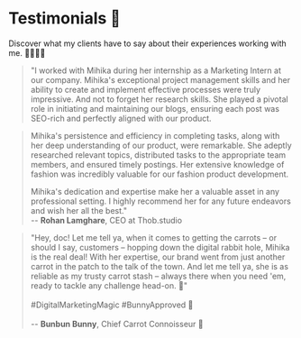 # Testimonials 🙌

Discover what my clients have to say about their experiences working with me. 💁🏻‍♀️✨

> "I worked with Mihika during her internship as a Marketing Intern at our company. Mihika's exceptional project management skills and her ability to create and implement effective processes were truly impressive. And not to forget her research skills. She played a pivotal role in initiating and maintaining our blogs, ensuring each post was SEO-rich and perfectly aligned with our product.

> Mihika's persistence and efficiency in completing tasks, along with her deep understanding of our product, were remarkable. She adeptly researched relevant topics, distributed tasks to the appropriate team members, and ensured timely postings. Her extensive knowledge of fashion was incredibly valuable for our fashion product development.
> 
> Mihika's dedication and expertise make her a valuable asset in any professional setting. I highly recommend her for any future endeavors and wish her all the best."
><br>
> -- **Rohan Lamghare**, CEO at Thob.studio

> "Hey, doc! Let me tell ya, when it comes to getting the carrots – or should I say, customers – hopping down the digital rabbit hole, Mihika is the real deal! With her expertise, our brand went from just another carrot in the patch to the talk of the town. And let me tell ya, she is as reliable as my trusty carrot stash – always there when you need 'em, ready to tackle any challenge head-on. 💪"  
><br>
> #DigitalMarketingMagic #BunnyApproved 🐰  
><br>
> -- **Bunbun Bunny**, Chief Carrot Connoisseur 🥕
